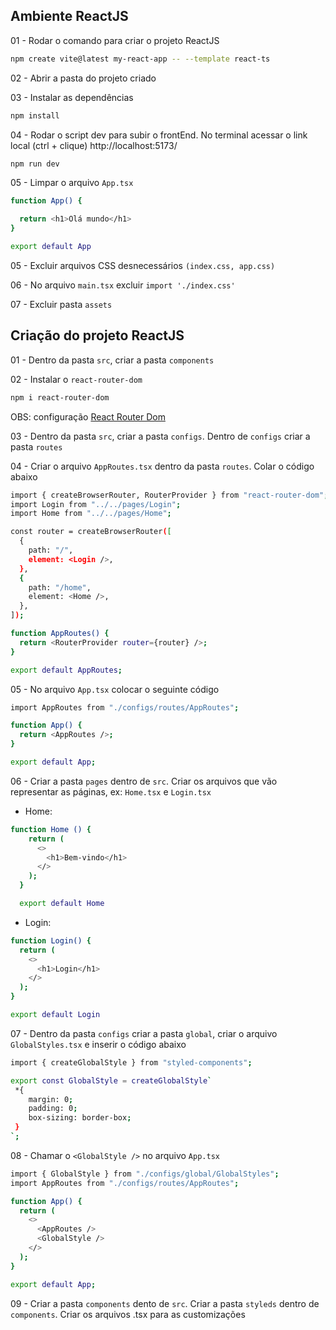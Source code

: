## Ambiente ReactJS

01 - Rodar o comando para criar o projeto ReactJS

```bash
npm create vite@latest my-react-app -- --template react-ts
```

02 - Abrir a pasta do projeto criado

03 - Instalar as dependências

```bash
npm install
```

04 - Rodar o script dev para subir o frontEnd. No terminal acessar o link local (ctrl + clique) http://localhost:5173/

```bash
npm run dev
```

05 - Limpar o arquivo `App.tsx`

```bash
function App() {

  return <h1>Olá mundo</h1>
}

export default App
```

05 - Excluir arquivos CSS desnecessários `(index.css, app.css)`

06 - No arquivo `main.tsx` excluir `import './index.css'`

07 - Excluir pasta `assets`

## Criação do projeto ReactJS

01 - Dentro da pasta `src`, criar a pasta `components`

02 - Instalar o `react-router-dom`

```bash
npm i react-router-dom
```

OBS: configuração [React Router Dom](https://reactrouter.com/en/main/start/overview)

03 - Dentro da pasta `src`, criar a pasta `configs`. Dentro de `configs` criar a pasta `routes`

04 - Criar o arquivo `AppRoutes.tsx` dentro da pasta `routes`. Colar o código abaixo

```bash
import { createBrowserRouter, RouterProvider } from "react-router-dom";
import Login from "../../pages/Login";
import Home from "../../pages/Home";

const router = createBrowserRouter([
  {
    path: "/",
    element: <Login />,
  },
  {
    path: "/home",
    element: <Home />,
  },
]);

function AppRoutes() {
  return <RouterProvider router={router} />;
}

export default AppRoutes;
```

05 - No arquivo `App.tsx` colocar o seguinte código

```bash
import AppRoutes from "./configs/routes/AppRoutes";

function App() {
  return <AppRoutes />;
}

export default App;
```

06 - Criar a pasta `pages` dentro de `src`. Criar os arquivos que vão representar as páginas, ex: `Home.tsx` e `Login.tsx`

- Home:

```bash
function Home () {
    return (
      <>
        <h1>Bem-vindo</h1>
      </>
    );
  }

  export default Home
```

- Login:

```bash
function Login() {
  return (
    <>
      <h1>Login</h1>
    </>
  );
}

export default Login
```

07 - Dentro da pasta `configs` criar a pasta `global`, criar o arquivo `GlobalStyles.tsx` e inserir o código abaixo

```bash
import { createGlobalStyle } from "styled-components";

export const GlobalStyle = createGlobalStyle`
 *{
    margin: 0;
    padding: 0;
    box-sizing: border-box;
 }
`;
```

08 - Chamar o `<GlobalStyle />` no arquivo `App.tsx`

```bash
import { GlobalStyle } from "./configs/global/GlobalStyles";
import AppRoutes from "./configs/routes/AppRoutes";

function App() {
  return (
    <>
      <AppRoutes />
      <GlobalStyle />
    </>
  );
}

export default App;
```
09 - Criar a pasta `components` dento de `src`. Criar a pasta `styleds` dentro de `components`. Criar os arquivos .tsx para as customizações